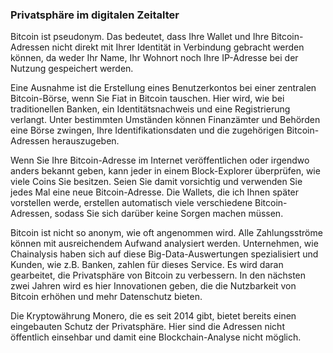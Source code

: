### Privatsphäre im digitalen Zeitalter

Bitcoin ist pseudonym. Das bedeutet, dass Ihre Wallet und Ihre Bitcoin-Adressen nicht direkt mit Ihrer Identität in Verbindung gebracht werden können, da weder Ihr Name, Ihr Wohnort noch Ihre IP-Adresse bei der Nutzung gespeichert werden.

Eine Ausnahme ist die Erstellung eines Benutzerkontos bei einer zentralen Bitcoin-Börse, wenn Sie Fiat in Bitcoin tauschen. Hier wird, wie bei traditionellen Banken, ein Identitätsnachweis und eine Registrierung verlangt. Unter bestimmten Umständen können Finanzämter und Behörden eine Börse zwingen, Ihre Identifikationsdaten und die zugehörigen Bitcoin-Adressen herauszugeben.

Wenn Sie Ihre Bitcoin-Adresse im Internet veröffentlichen oder irgendwo anders bekannt geben, kann jeder in einem Block-Explorer überprüfen, wie viele Coins Sie besitzen. Seien Sie damit vorsichtig und verwenden Sie jedes Mal eine neue Bitcoin-Adresse. Die Wallets, die ich Ihnen später vorstellen werde, erstellen automatisch viele verschiedene Bitcoin-Adressen, sodass Sie sich darüber keine Sorgen machen müssen.

Bitcoin ist nicht so anonym, wie oft angenommen wird. Alle Zahlungsströme können mit ausreichendem Aufwand analysiert werden. Unternehmen, wie Chainalysis haben sich auf diese Big-Data-Auswertungen spezialisiert und Kunden, wie z.B. Banken, zahlen für dieses Service. Es wird daran gearbeitet, die Privatsphäre von Bitcoin zu verbessern. In den nächsten zwei Jahren wird es hier Innovationen geben, die die Nutzbarkeit von Bitcoin erhöhen und mehr Datenschutz bieten.

Die Kryptowährung Monero, die es seit 2014 gibt, bietet bereits einen eingebauten Schutz der Privatsphäre. Hier sind die Adressen nicht öffentlich einsehbar und damit eine Blockchain-Analyse nicht möglich.
